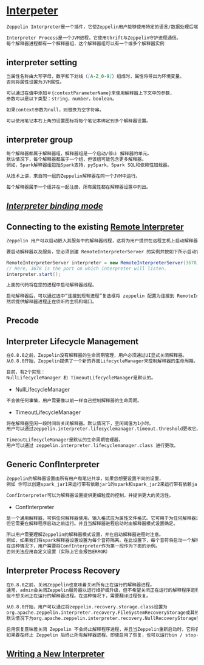 # [Interpeter](https://zeppelin.apache.org/docs/0.8.0/usage/interpreter/overview.html)

```md
Zeppelin Interpreter是一个插件，它使Zeppelin用户能够使用特定的语言/数据处理后端。

Interpreter Process是一个JVM进程，它使用thrift与Zeppelin守护进程通信。
每个解释器进程都有一个解释器组，这个解释器组可以有一个或多个解释器实例
```
## interpreter setting
```md
当属性名称由大写字母，数字和下划线（[A-Z_0-9]）组成时，属性将导出为环境变量。
否则将属性设置为JVM属性。

可以通过在值中添加＃{contextParameterName}来使用解释器上下文中的参数，
参数可以是以下类型：string，number，boolean。

如果context参数为null，则替换为空字符串。

可以使用笔记本右上角的设置图标将每个笔记本绑定到多个解释器设置。
```
## interpreter group
```md
每个解释器都属于解释器组，解释器组是一个启动/停止 解释器的单元。
默认情况下，每个解释器都属于一个组，但该组可能包含更多解释器。
例如，Spark解释器组包括Spark支持，pySpark，Spark SQL和依赖性加载器。

从技术上讲，来自同一组的Zeppelin解释器在同一个JVM中运行。

每个解释器属于一个组并在一起注册，所有属性都在解释器设置中列出。
```
## ***[Interpreter binding mode](Interpreter-binding-mode.md)***

## Connecting to the existing [Remote Interpreter](remote-interpeter.md)
```md
Zeppelin 用户可以启动嵌入其服务中的解释器线程，这将为用户提供在远程主机上启动解释器的灵活性。
```
```md
要启动解释器以及服务，您必须创建 RemoteInterpreterServer 的实例并按如下所示启动它：
```
```java
RemoteInterpreterServer interpreter = new RemoteInterpreterServer(3678); 
// Here, 3678 is the port on which interpreter will listen.    
interpreter.start();
```
```md
上面的代码将在您的进程中启动解释器线程。

启动解释器后，可以通过选中“连接到现有进程”复选框将 zeppelin 配置为连接到 RemoteInterpreter，
然后提供解释器进程正在侦听的主机和端口。
```

## Precode

## Interpreter Lifecycle Management
```md
在0.8.0之前，Zeppelin没有解释器的生命周期管理，用户必须通过UI显式关闭解释器。
从0.8.0开始，Zeppelin提供了一个新的界面LifecycleManager来控制解释器的生命周期。

目前，有2个实现：
NullLifecycleManager 和 TimeoutLifecycleManager是默认的。
```
* NullLifecycleManager
```md
不会做任何事情，用户需要像以前一样自己控制解释器的生命周期。
```
* TimeoutLifecycleManager
```md
将在解释器空闲一段时间后关闭解释器。默认情况下，空闲阈值为1小时。
用户可以通过zeppelin.interpreter.lifecyclemanager.timeout.threshold更改它。

TimeoutLifecycleManager是默认的生命周期管理器，
用户可以通过 zeppelin.interpreter.lifecyclemanager.class 进行更改。
```
## Generic ConfInterpreter
```md
Zeppelin的解释器设置由所有用户和笔记共享，如果您想要设置不同的设置，
例如 你可以创建spark_jar1来运行带有依赖jar1的spark和spark_jar2来运行带有依赖jar2的spark。

ConfInterpreter可以为解释器设置提供更细粒度的控制，并提供更大的灵活性。
```
* ConfInterpreter
```md
是一个通用解释器，可供任何解释器使用。输入格式应为属性文件格式。它可用于为任何解释器进行自定义设置。
但它需要在解释程序启动之前运行。并且当解释器进程启动时由解释器模式设置确定。

所以用户需要理解Zeppelin的解释器模式设置，并在启动解释器进程时注意。
例如，如果我们将spark解释器设置设置为每个音符隔离。在此设置下，每个音符将启动一个解释器进程。
在这种情况下，用户需要将ConfInterpreter作为第一段作为下面的示例。
否则无法应用自定义设置（实际上它会报告ERROR）
```
## Interpreter Process Recovery
```md
在0.8.0之前，关闭Zeppelin也意味着关闭所有正在运行的解释器进程。
通常，admin会关闭Zeppelin服务器以进行维护或升级，但不希望关闭正在运行的解释程序进程。
但不想关闭正在运行的解释器进程。在这种情况下，需要翻译过程恢复。

从0.8.0开始，用户可以通过将zeppelin.recovery.storage.class设置为
org.apache.zeppelin.interpreter.recovery.FileSystemRecoveryStorage或其他实现（如果可用）来启用解释器进程恢复，
默认情况下为org.apache.zeppelin.interpreter.recovery.NullRecoveryStorage表示未启用恢复。

启用恢复意味着关闭 Zeppelin 不会终止解释程序进程，并且当Zeppelin重新启动时，它将尝试重新连接到现有运行的解释程序进程。
如果要在终止 Zeppelin 后终止所有解释器进程，即使启用了恢复，也可以运行bin / stop-interpreter.sh。
```

## [Writing a New Interpreter](https://zeppelin.apache.org/docs/0.8.0/development/writing_zeppelin_interpreter.html)